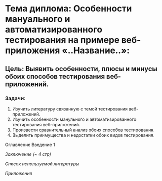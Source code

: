 # **Тема диплома: Особенности мануального  и автоматизированного  тестирования на примере веб-приложения «..Название..»**:  
## **Цель**: Выявить особенности, плюсы и минусы обоих способов тестирования веб-приложений.   


### **Задачи**:   
1. Изучить литературу связанную с темой тестирования веб-приложений.  
2. Изучить особенности манульного  и автоматизированного  тестирования веб-приложений.  
3. Произвести сравнительный анализ обоих способов тестирования.
4. Выделить приимущества и недостатки обоих видов тестирования.

Оглавление
Введение
1


_Заключение (~ 4 стр)_ 

_Список используемой литературы_ 

_Приложения_